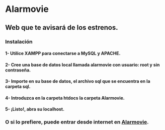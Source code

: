 # Alarmovie
## Web que te avisará de los estrenos.

### Instalación
#### 1- Utilice XAMPP para conectarse a MySQL y APACHE.
#### 2- Cree una base de datos local llamada alarmovie con usuario: root y sin contraseña.
#### 3- Importe en su base de datos, el archivo sql que se encuentra en la carpeta sql.
#### 4- Introduzca en la carpeta htdocs la carpeta Alarmovie.
#### 5- ¡Listo!, abra su localhost.

### O si lo prefiere, puede entrar desde internet en [Alarmovie](https://alarmovie.000webhostapp.com/).
